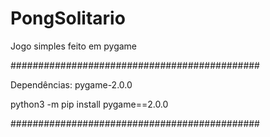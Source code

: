 # PongSolitario
Jogo simples feito em pygame

#############################################

Dependências: pygame-2.0.0 

python3 -m pip install pygame==2.0.0

#############################################
